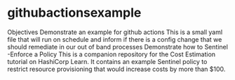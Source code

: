 # githubactionsexample
Objectives 
Demonstrate an example for github actions
This is a small yaml file that will run on schedule and inform if there is a config change that we should remediate in our out of band processes
Demonstrate how to Sentinel -Enforce a Policy
This is a companion repository for the Cost Estimation tutorial on HashiCorp Learn. It contains an example Sentinel policy to restrict resource provisioning that would increase costs by more than $100.
